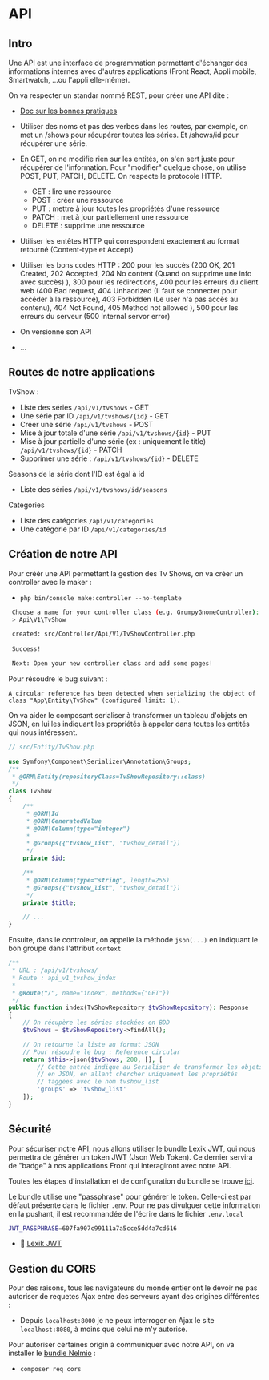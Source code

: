 # API

## Intro
Une API est une interface de programmation permettant d'échanger des informations internes avec d'autres applications (Front React, Appli mobile, Smartwatch, ...ou l'appli elle-même).

On va respecter un standar nommé REST, pour créer une API dite  :

- [Doc sur les bonnes pratiques](https://medium.com/@mwaysolutions/10-best-practices-for-better-restful-api-cbe81b06f291)

- Utiliser des noms et pas des verbes dans les routes, par exemple, on met un /shows pour récupérer toutes les séries. Et /shows/id pour récupérer une série.

- En GET, on ne modifie rien sur les entités, on s'en sert juste pour récupérer de l'information. Pour "modifier" quelque chose, on utilise POST, PUT, PATCH, DELETE. On respecte le protocole HTTP.
  - GET : lire une ressource
  - POST : créer une ressource
  - PUT  : mettre à jour toutes les propriétés d'une ressource
  - PATCH : met à jour partiellement une ressource
  - DELETE : supprime une ressource

- Utiliser les entêtes HTTP qui correspondent exactement au format retourné (Content-type et Accept)

- Utiliser les bons codes HTTP : 200 pour les succès (200 OK, 201 Created, 202 Accepted, 204 No content (Quand on supprime une info avec succès) ), 300 pour les redirections, 400 pour les erreurs du client web (400 Bad request, 404 Unhaorized (Il faut se connecter pour accéder à la ressource), 403 Forbidden (Le user n'a pas accès au contenu), 404 Not Found, 405 Method not allowed ), 500 pour les erreurs du serveur (500 Internal servor error)
- On versionne son API
- ...

## Routes de notre applications

TvShow :

- Liste des séries `/api/v1/tvshows` - GET
- Une série par ID `/api/v1/tvshows/{id}` - GET
- Créer une série `/api/v1/tvshows` - POST
- Mise à jour totale d'une série `/api/v1/tvshows/{id}` - PUT
- Mise à jour partielle d'une série (ex : uniquement le title) `/api/v1/tvshows/{id}` - PATCH
- Supprimer une série : `/api/v1/tvshows/{id}` - DELETE

Seasons de la série dont l'ID est égal à id
- Liste des séries `/api/v1/tvshows/id/seasons`


Categories

- Liste des catégories `/api/v1/categories`
- Une catégorie par ID `/api/v1/categories/id`

## Création de notre API

Pour créér une API permettant la gestion des Tv Shows, on va créer un controller avec le maker :
- `php bin/console make:controller --no-template`
```bash
 Choose a name for your controller class (e.g. GrumpyGnomeController):
 > Api\V1\TvShow

 created: src/Controller/Api/V1/TvShowController.php
           
 Success!           

 Next: Open your new controller class and add some pages!
```


Pour résoudre le bug suivant :
```
A circular reference has been detected when serializing the object of class "App\Entity\TvShow" (configured limit: 1).
```

On va aider le composant serialiser à transformer un tableau d'objets en JSON, en lui les indiquant les propriétés à appeler dans toutes les entités qui nous intéressent. 

```php
// src/Entity/TvShow.php

use Symfony\Component\Serializer\Annotation\Groups;
/**
 * @ORM\Entity(repositoryClass=TvShowRepository::class)
 */
class TvShow
{
    /**
     * @ORM\Id
     * @ORM\GeneratedValue
     * @ORM\Column(type="integer")
     * 
     * @Groups({"tvshow_list", "tvshow_detail"})
     */
    private $id;

    /**
     * @ORM\Column(type="string", length=255)
     * @Groups({"tvshow_list", "tvshow_detail"})
     */
    private $title;

    // ...
}
```

Ensuite, dans le controleur, on appelle la méthode `json(...)` en indiquant le bon groupe dans l'attribut `context`

```php
/**
 * URL : /api/v1/tvshows/
 * Route : api_v1_tvshow_index
 * 
 * @Route("/", name="index", methods={"GET"})
 */
public function index(TvShowRepository $tvShowRepository): Response
{
    // On récupère les séries stockées en BDD
    $tvShows = $tvShowRepository->findAll();

    // On retourne la liste au format JSON
    // Pour résoudre le bug : Reference circular
    return $this->json($tvShows, 200, [], [
        // Cette entrée indique au Serialiser de transformer les objets
        // en JSON, en allant chercher uniquement les propriétés
        // taggées avec le nom tvshow_list
        'groups' => 'tvshow_list'
    ]);
}
```

## Sécurité

Pour sécuriser notre API, nous allons utiliser le bundle Lexik JWT, qui nous permettra de générer un token JWT (Json Web Token). Ce dernier servira de "badge" à nos applications Front qui interagiront avec notre API.

Toutes les étapes d'installation et de configuration du bundle se trouve [ici](https://github.com/lexik/LexikJWTAuthenticationBundle/blob/2.x/Resources/doc/index.md#getting-started).

Le bundle utilise une "passphrase" pour générer le token. Celle-ci est par défaut présente dans le fichier `.env`. Pour ne pas divulguer cette information en la pushant, il est recommandée de l'écrire dans le fichier `.env.local` 

```bash
JWT_PASSPHRASE=607fa907c99111a7a5cce5dd4a7cd616
```

- :book: [Lexik JWT](https://github.com/lexik/LexikJWTAuthenticationBundle/blob/2.x/Resources/doc/index.md#getting-started)

## Gestion du CORS

Pour des raisons, tous les navigateurs du monde entier ont le devoir ne pas autoriser de requetes Ajax entre des serveurs ayant des origines différentes :

- Depuis `localhost:8000` je ne peux interroger en Ajax le site `localhost:8080`, à moins que celui ne m'y autorise.

Pour autoriser certaines origin à communiquer avec notre API, on va installer le [bundle Nelmio](https://github.com/nelmio/NelmioCorsBundle) :
- `composer req cors`